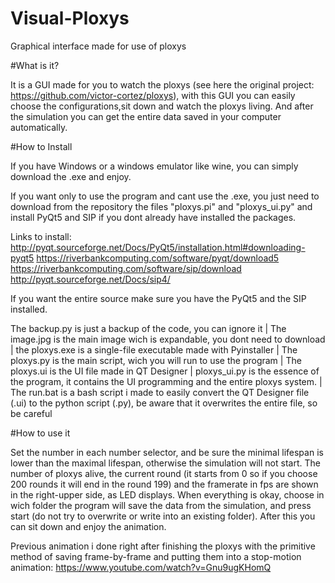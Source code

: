 # Visual-Ploxys
Graphical interface made for use of ploxys

#What is it?

It is a GUI made for you to watch the ploxys (see here the original project: https://github.com/victor-cortez/ploxys), with this GUI you can easily choose the configurations,sit down and watch the ploxys living. And after the simulation you can get the entire data saved in your computer automatically.

#How to Install

If you have Windows or a windows emulator like wine, you can simply download the .exe and enjoy.

If you want only to use the program and cant use the .exe, you just need to download from the repository the files "ploxys.pi" and "ploxys_ui.py" and install PyQt5 and SIP if you dont already have installed the packages.

Links to install:
http://pyqt.sourceforge.net/Docs/PyQt5/installation.html#downloading-pyqt5
https://riverbankcomputing.com/software/pyqt/download5
https://riverbankcomputing.com/software/sip/download
http://pyqt.sourceforge.net/Docs/sip4/

If you want the entire source make sure you have the PyQt5 and the SIP installed.


The backup.py is just a backup of the code, you can ignore it | The image.jpg is the main image wich is expandable, you dont need to download | the ploxys.exe is a single-file executable made with Pyinstaller | The ploxys.py is the main script, wich you will run to use the program | The ploxys.ui is the UI file made in QT Designer | ploxys_ui.py is the essence of the program, it contains the UI programming and the entire ploxys system. | The run.bat is a bash script i made to easily convert the QT Designer file (.ui) to the python script (.py), be aware that it overwrites the entire file, so be careful

#How to use it

Set the number in each number selector, and be sure the minimal lifespan is lower than the maximal lifespan, otherwise the simulation will not start. The number of ploxys alive, the current round (it starts from 0 so if you choose 200 rounds it will end in the round 199) and the framerate in fps are shown in the right-upper side, as LED displays. When everything is okay, choose in wich folder the program will save the data from the simulation, and press start (do not try to overwrite or write into an existing folder). After this you can sit down and enjoy the animation.

Previous animation i done right after finishing the ploxys with the primitive method of saving frame-by-frame and putting them into a stop-motion animation: https://www.youtube.com/watch?v=Gnu9ugKHomQ
